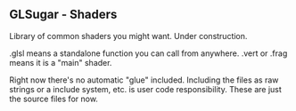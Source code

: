 ## GLSugar - Shaders

Library of common shaders you might want.  Under construction.

.glsl means a standalone function you can call from anywhere.  .vert or .frag means it is a "main" shader.

Right now there's no automatic "glue" included.  Including the files as raw strings or a include system, etc. is user code responsibility.  These are just the source files for now.

